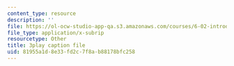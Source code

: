 ```yaml
---
content_type: resource
description: ''
file: https://ol-ocw-studio-app-qa.s3.amazonaws.com/courses/6-02-introduction-to-eecs-ii-digital-communication-systems-fall-2012/81955a1d8e33fd2c7f8ab88178bfc258_9HCUnJB9ovk.srt
file_type: application/x-subrip
resourcetype: Other
title: 3play caption file
uid: 81955a1d-8e33-fd2c-7f8a-b88178bfc258
---
```

